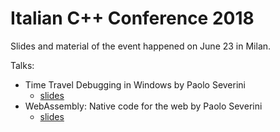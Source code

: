 # Italian C++ Conference 2018
Slides and material of the event happened on June 23 in Milan.

Talks:

* Time Travel Debugging in Windows by Paolo Severini
  * [slides](Time%20Travel%20Debugging%20-%20Paolo%20Severini.pdf)
* WebAssembly: Native code for the web by Paolo Severini
  * [slides](Web%20Assembly%20-%20Paolo%20Severini.pdf)
